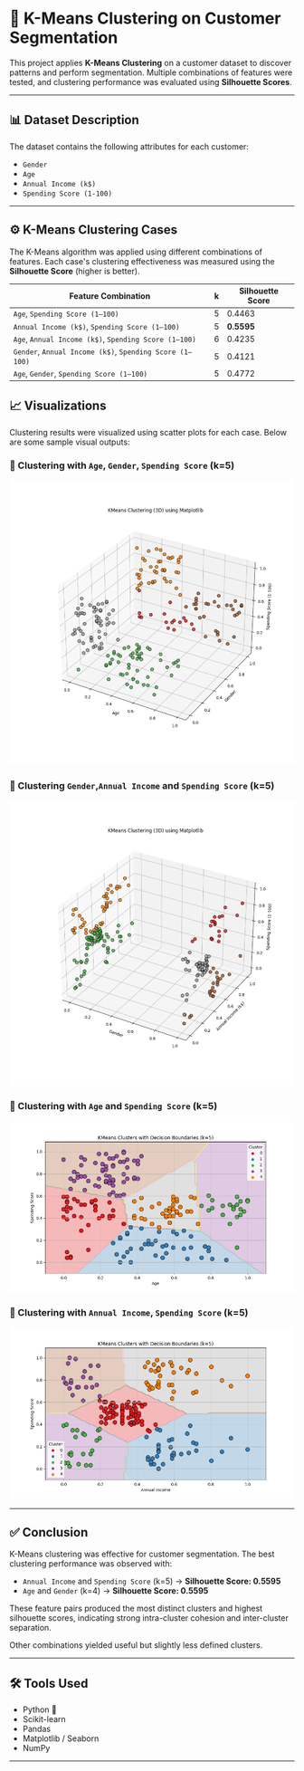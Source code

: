 # 🧪 K-Means Clustering on Customer Segmentation

This project applies **K-Means Clustering** on a customer dataset to discover patterns and perform segmentation. Multiple combinations of features were tested, and clustering performance was evaluated using **Silhouette Scores**.

---

## 📊 Dataset Description

The dataset contains the following attributes for each customer:

- `Gender`
- `Age`
- `Annual Income (k$)`
- `Spending Score (1-100)`

---

## ⚙️ K-Means Clustering Cases

The K-Means algorithm was applied using different combinations of features. Each case's clustering effectiveness was measured using the **Silhouette Score** (higher is better).

| Feature Combination                                       | k  | Silhouette Score |
|-----------------------------------------------------------|----|------------------|         
| `Age`, `Spending Score (1–100)`                           | 5  | 0.4463           |
| `Annual Income (k$)`, `Spending Score (1–100)`            | 5  | **0.5595**       |
| `Age`, `Annual Income (k$)`, `Spending Score (1–100)`     | 6  | 0.4235           |
| `Gender`, `Annual Income (k$)`, `Spending Score (1–100)`  | 5  | 0.4121           |
| `Age`, `Gender`, `Spending Score (1–100)`                 | 5  | 0.4772           |


## 📈 Visualizations

Clustering results were visualized using scatter plots for each case. Below are some sample visual outputs:
### 📌 Clustering with `Age`, `Gender`, `Spending Score` (k=5)
![Age , Gender,Spending Clusters](/fig55.png)

### 📌 Clustering `Gender`,`Annual Income` and `Spending Score` (k=5)
![Gender,Annual Spending Score Clusters](/fig66.png)

### 📌 Clustering with `Age` and  `Spending Score` (k=5)
![Age and Spending Clusters](/fig88.png)

### 📌 Clustering with `Annual Income`, `Spending Score` (k=5)
![Annual, Spending Clusters](/fig99.png)


---

## ✅ Conclusion

K-Means clustering was effective for customer segmentation. The best clustering performance was observed with:

- `Annual Income` and `Spending Score` (k=5) → **Silhouette Score: 0.5595**
- `Age` and `Gender` (k=4) → **Silhouette Score: 0.5595**

These feature pairs produced the most distinct clusters and highest silhouette scores, indicating strong intra-cluster cohesion and inter-cluster separation.

Other combinations yielded useful but slightly less defined clusters.

---

## 🛠 Tools Used

- Python 🐍
- Scikit-learn
- Pandas
- Matplotlib / Seaborn
- NumPy

---
